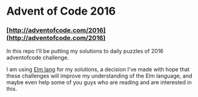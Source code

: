 # Advent of Code 2016
### [http://adventofcode.com/2016](http://adventofcode.com/2016)

In this repo I'll be putting my solutions to daily puzzles of 2016 adventofcode challenge.

I am using [Elm lang](http://elm-lang.org/) for my solutions, a decision I've made with hope that these challenges will improve
my understanding of the Elm language, and maybe even help some of you guys who are reading and are interested in this.
